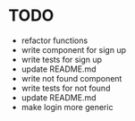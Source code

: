 # TODO

* refactor functions
* write component for sign up
* write tests for sign up
* update README.md
* write not found component
* write tests for not found
* update README.md
* make login more generic
